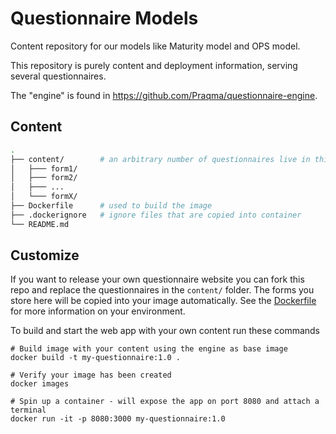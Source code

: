 # Questionnaire Models

Content repository for our models like Maturity model and OPS model.

This repository is purely content and deployment information, serving several questionnaires.

The "engine" is found in https://github.com/Praqma/questionnaire-engine.

## Content

```sh
.
├── content/        # an arbitrary number of questionnaires live in this dir
│   ├─── form1/
│   ├─── form2/
│   ├─── ...
│   └─── formX/
├── Dockerfile      # used to build the image
├── .dockerignore   # ignore files that are copied into container
└── README.md
```

## Customize

If you want to release your own questionnaire website you can fork this repo and replace the questionnaires in the `content/` folder. The forms you store here will be copied into your image automatically. See the [Dockerfile](/Dockerfile) for more information on your environment.

To build and start the web app with your own content run these commands

```shell
# Build image with your content using the engine as base image
docker build -t my-questionnaire:1.0 .

# Verify your image has been created
docker images

# Spin up a container - will expose the app on port 8080 and attach a terminal
docker run -it -p 8080:3000 my-questionnaire:1.0
```